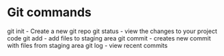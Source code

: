 # Git commands

git init - Create a new git repo
git status - view the changes to your project code
git add - add files to staging area
git commit - creates new commit with files from staging area
git log - view recent commits
